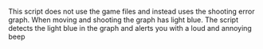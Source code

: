 This script does not use the game files and instead uses the shooting error graph. When moving and shooting the graph has light blue. The script detects the light blue in the graph and alerts
you with a loud and annoying beep
